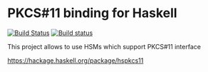 PKCS#11 binding for Haskell 
===========================

[![Build Status](https://travis-ci.org/denisenkom/hspkcs11.svg)](https://travis-ci.org/denisenkom/hspkcs11)
[![Build status](https://ci.appveyor.com/api/projects/status/ogm89tknjebvj8r4?svg=true)](https://ci.appveyor.com/project/denisenkom/hspkcs11)

This project allows to use HSMs which support PKCS#11 interface

https://hackage.haskell.org/package/hspkcs11
